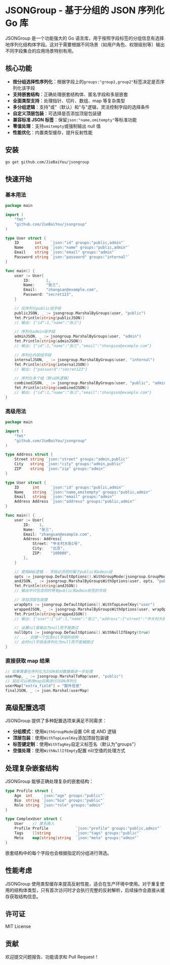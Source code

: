 # JSONGroup - 基于分组的 JSON 序列化 Go 库

JSONGroup 是一个功能强大的 Go 语言库，用于按照字段标签的分组信息有选择地序列化结构体字段。这对于需要根据不同场景（如用户角色、权限级别等）输出不同字段集合的应用场景特别有用。

## 核心功能

- **按分组选择性序列化**：根据字段上的`groups:"group1,group2"`标签决定是否序列化该字段
- **支持嵌套结构**：正确处理嵌套结构体、匿名字段和多层嵌套
- **全面类型支持**：处理指针、切片、数组、map 等复杂类型
- **多分组逻辑**：支持"或"（默认）和"与"逻辑，灵活控制字段的选择条件
- **自定义顶层包装**：可选择是否添加顶层包装键
- **兼容标准 JSON 标签**：保留`json:"name,omitempty"`等标准功能
- **零值处理**：支持`omitempty`或强制输出 null 值
- **性能优化**：内置类型缓存，提升反射性能

## 安装

```bash
go get github.com/JieBaiYou/jsongroup
```

## 快速开始

### 基本用法

```go
package main

import (
    "fmt"
    "github.com/JieBaiYou/jsongroup"
)

type User struct {
    ID       int    `json:"id" groups:"public,admin"`
    Name     string `json:"name" groups:"public,admin"`
    Email    string `json:"email" groups:"admin"`
    Password string `json:"password" groups:"internal"`
}

func main() {
    user := User{
        ID:       1,
        Name:     "张三",
        Email:    "zhangsan@example.com",
        Password: "secret123",
    }

    // 仅序列化public组字段
    publicJSON, _ := jsongroup.MarshalByGroups(user, "public")
    fmt.Println(string(publicJSON))
    // 输出: {"id":1,"name":"张三"}

    // 序列化admin组字段
    adminJSON, _ := jsongroup.MarshalByGroups(user, "admin")
    fmt.Println(string(adminJSON))
    // 输出: {"id":1,"name":"张三","email":"zhangsan@example.com"}

    // 序列化内部组字段
    internalJSON, _ := jsongroup.MarshalByGroups(user, "internal")
    fmt.Println(string(internalJSON))
    // 输出: {"password":"secret123"}

    // 序列化多个组（默认OR逻辑）
    combinedJSON, _ := jsongroup.MarshalByGroups(user, "public", "admin")
    fmt.Println(string(combinedJSON))
    // 输出: {"id":1,"name":"张三","email":"zhangsan@example.com"}
}
```

### 高级用法

```go
package main

import (
    "fmt"
    "github.com/JieBaiYou/jsongroup"
)

type Address struct {
    Street string `json:"street" groups:"admin,public"`
    City   string `json:"city" groups:"admin,public"`
    ZIP    string `json:"zip" groups:"admin"`
}

type User struct {
    ID      int     `json:"id" groups:"public,admin"`
    Name    string  `json:"name,omitempty" groups:"public,admin"`
    Email   string  `json:"email" groups:"admin"`
    Address Address `json:"address" groups:"public,admin"`
}

func main() {
    user := User{
        ID:    1,
        Name:  "张三",
        Email: "zhangsan@example.com",
        Address: Address{
            Street: "中关村大街1号",
            City:   "北京",
            ZIP:    "100080",
        },
    }

    // 使用AND逻辑 - 字段必须同时属于public和admin组
    opts := jsongroup.DefaultOptions().WithGroupMode(jsongroup.GroupModeAnd)
    andJSON, _ := jsongroup.MarshalByGroupsWithOptions(user, opts, "public", "admin")
    fmt.Println(string(andJSON))
    // 输出中只包含同时带有public和admin标签的字段

    // 添加顶层包装键
    wrapOpts := jsongroup.DefaultOptions().WithTopLevelKey("user")
    wrappedJSON, _ := jsongroup.MarshalByGroupsWithOptions(user, wrapOpts, "public")
    fmt.Println(string(wrappedJSON))
    // 输出: {"user":{"id":1,"name":"张三","address":{"street":"中关村大街1号","city":"北京"}}}

    // 设置nil值输出为null而不是跳过
    nullOpts := jsongroup.DefaultOptions().WithNullIfEmpty(true)
    // ... 创建一个包含nil字段的结构 ...
    // 此时nil字段会序列化为null而不是被跳过
}
```

### 直接获取 map 结果

```go
// 如果需要在序列化为JSON前对数据做进一步处理
userMap, _ := jsongroup.MarshalToMap(user, "public")
// 现在可以修改map后再进行JSON序列化
userMap["extra_field"] = "额外信息"
finalJSON, _ := json.Marshal(userMap)
```

## 高级配置选项

JSONGroup 提供了多种配置选项来满足不同需求：

- **分组模式**：使用`WithGroupMode`设置 OR 或 AND 逻辑
- **顶层包装**：使用`WithTopLevelKey`添加顶层包装键
- **标签键定制**：使用`WithTagKey`自定义标签名（默认为"groups"）
- **空值处理**：使用`WithNullIfEmpty`配置 nil/空值的处理方式

## 处理复杂嵌套结构

JSONGroup 能够正确处理复杂的嵌套结构：

```go
type Profile struct {
    Age  int    `json:"age" groups:"public"`
    Bio  string `json:"bio" groups:"public"`
    Role string `json:"role" groups:"admin"`
}

type ComplexUser struct {
    User    // 匿名嵌入
    Profile Profile            `json:"profile" groups:"public,admin"`
    Tags    []string           `json:"tags" groups:"public"`
    Meta    map[string]string  `json:"meta" groups:"admin"`
}
```

嵌套结构中的每个字段也会根据指定的分组进行筛选。

## 性能考虑

JSONGroup 使用类型缓存来提高反射性能，适合在生产环境中使用。对于重复使用的结构体类型，只有首次访问时才会执行完整的反射解析，后续操作会直接从缓存获取结构信息。

## 许可证

MIT License

## 贡献

欢迎提交问题报告、功能请求和 Pull Request！
